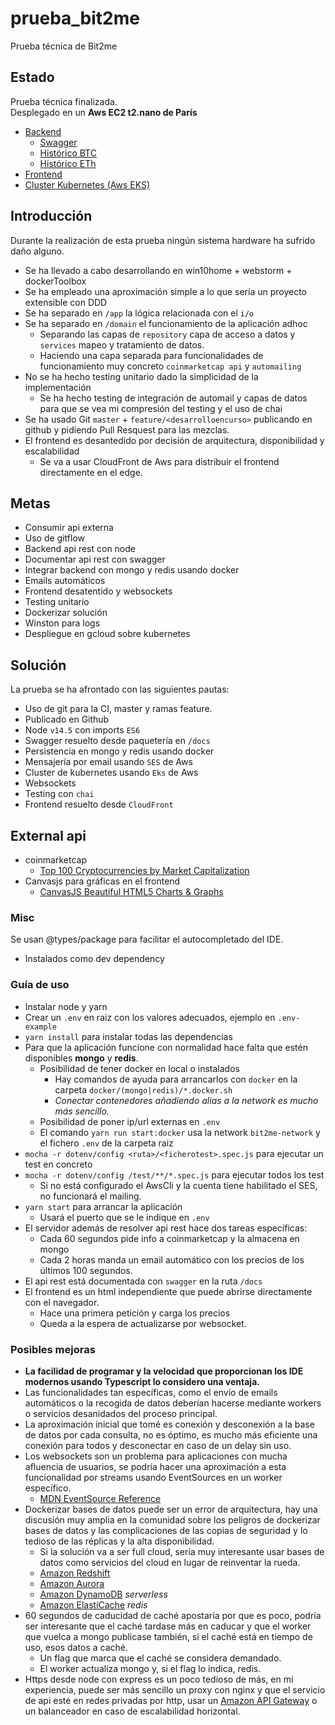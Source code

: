 # prueba_bit2me
Prueba técnica de Bit2me

## Estado
Prueba técnica finalizada.  
Desplegado en un **Aws EC2 t2.nano de París**
- [Backend](http://ec2-15-236-212-50.eu-west-3.compute.amazonaws.com)
    - [Swagger](http://ec2-15-236-212-50.eu-west-3.compute.amazonaws.com/docs)
    - [Histórico BTC](http://ec2-15-236-212-50.eu-west-3.compute.amazonaws.com/api/historical/btc)
    - [Histórico ETh](http://ec2-15-236-212-50.eu-west-3.compute.amazonaws.com/api/historical/eth)
- [Frontend](http://dcgf24ri60ypn.cloudfront.net)
- [Cluster Kubernetes (Aws EKS)](eks)

## Introducción
Durante la realización de esta prueba ningún sistema hardware ha sufrido daño alguno.  
- Se ha llevado a cabo desarrollando en win10home + webstorm + dockerToolbox  
- Se ha empleado una aproximación simple a lo que sería un proyecto extensible con DDD
- Se ha separado en `/app` la lógica relacionada con el `i/o`
- Se ha separado en `/domain` el funcionamiento de la aplicación adhoc
    - Separando las capas de `repository` capa de acceso a datos y `services` mapeo y tratamiento de datos.
    - Haciendo una capa separada para funcionalidades de funcionamiento muy concreto `coinmarketcap api` y `automailing`
- No se ha hecho testing unitario dado la simplicidad de la implementación
    - Se ha hecho testing de integración de automail y capas de datos para que se vea mi compresión del testing y el uso de chai   
- Se ha usado Git `master` + `feature/<desarrolloencurso>` publicando en github y pidiendo Pull Resquest para las mezclas.
- El frontend es desantedido por decisión de arquitectura, disponibilidad y escalabilidad
    - Se va a usar CloudFront de Aws para distribuir el frontend directamente en el edge.

## Metas
- Consumir api externa
- Uso de gitflow
- Backend api rest con node
- Documentar api rest con swagger
- Integrar backend con mongo y redis usando docker
- Emails automáticos
- Frontend desatentido y websockets
- Testing unitario
- Dockerizar solución
- Winston para logs
- Despliegue en gcloud sobre kubernetes

## Solución

La prueba se ha afrontado con las siguientes pautas:
- Uso de git para la CI, master y ramas feature.
- Publicado en Github
- Node `v14.5` con imports `ES6`
- Swagger resuelto desde paquetería en `/docs`
- Persistencia en mongo y redis usando docker
- Mensajería por email usando `SES` de Aws
- Cluster de kubernetes usando `Eks` de Aws
- Websockets
- Testing con `chai`
- Frontend resuelto desde `CloudFront`

## External api

- coinmarketcap
  - [Top 100 Cryptocurrencies by Market Capitalization](https://coinmarketcap.com/api/documentation/v1/)
- Canvasjs para gráficas en el frontend
    - [CanvasJS Beautiful HTML5 Charts & Graphs](https://canvasjs.com/javascript-charts/)

### Misc

Se usan @types/package para facilitar el autocompletado del IDE.
- Instalados como dev dependency

### Guía de uso
- Instalar node y yarn
- Crear un `.env` en raiz con los valores adecuados, ejemplo en `.env-example`
- `yarn install` para instalar todas las dependencias
- Para que la aplicación funcione con normalidad hace falta que estén disponibles **mongo** y **redis**.
    - Posibilidad de tener docker en local o instalados
        - Hay comandos de ayuda para arrancarlos con `docker` en la carpeta `docker/(mongo|redis)/*.docker.sh`
        - *Conectar contenedores añadiendo alias a la network es mucho más sencillo.*
    - Posibilidad de poner ip/url externas en `.env`
    - El comando `yarn run start:docker` usa la network `bit2me-network` y el fichero `.env` de la carpeta raiz
- `mocha -r dotenv/config <ruta>/<ficherotest>.spec.js` para ejecutar un test en concreto
- `mocha -r dotenv/config /test/**/*.spec.js` para ejecutar todos los test
    - Si no está configurado el AwsCli y la cuenta tiene habilitado el SES, no funcionará el mailing.
- `yarn start` para arrancar la aplicación
    - Usará el puerto que se le indique en `.env`
- El servidor además de resolver api rest hace dos tareas específicas:
    - Cada 60 segundos pide info a coinmarketcap y la almacena en mongo
    - Cada 2 horas manda un email automático con los precios de los últimos 100 segundos.
- El api rest está documentada con `swagger` en la ruta `/docs`
- El frontend es un html independiente que puede abrirse directamente con el navegador.
    - Hace una primera petición y carga los precios
    - Queda a la espera de actualizarse por websocket.

### Posibles mejoras

- **La facilidad de programar y la velocidad que proporcionan los IDE modernos usando
Typescript lo considero una ventaja.**
- Las funcionalidades tan específicas, como el envío de emails automáticos o la recogida de datos deberían
hacerse mediante workers o servicios desanidados del proceso principal.
- La aproximación inicial que tomé es conexión y desconexión a la base de datos por cada consulta,
no es óptimo, es mucho más eficiente una conexión para todos y desconectar en caso de un delay sin uso.
- Los websockets son un problema para aplicaciones con mucha afluencia de usuarios, se podría hacer una
aproximación a esta funcionalidad por streams usando EventSources en un worker específico.
    - [MDN EventSource Reference](https://developer.mozilla.org/es/docs/Web/API/EventSource)
- Dockerizar bases de datos puede ser un error de arquitectura, hay una discusión muy amplia en la comunidad sobre
los peligros de dockerizar bases de datos y las complicaciones de las copias de seguridad y lo tedioso de las réplicas
y la alta disponibilidad.
    - Si la solución va a ser full cloud, sería muy interesante usar bases de datos como servicios del cloud
    en lugar de reinventar la rueda.
    - [Amazon Redshift](https://aws.amazon.com/es/redshift/)
    - [Amazon Aurora](https://aws.amazon.com/es/rds/aurora/)
    - [Amazon DynamoDB](https://aws.amazon.com/es/dynamodb/) *serverless*
    - [Amazon ElastiCache](https://aws.amazon.com/es/elasticache/) *redis*
- 60 segundos de caducidad de caché apostaría por que es poco, podría ser interesante que el caché tardase más en
caducar y que el worker que vuelca a mongo publicase también, si el caché está en tiempo de uso, esos datos a caché.
    - Un flag que marca que el caché se considera demandado.
    - El worker actualiza mongo y, si el flag lo indica, redis.
- Https desde node con express es un poco tedioso de más, en mi experiencia, puede ser más sencillo un proxy con nginx y que
el servicio de api esté en redes privadas por http, usar un [Amazon API Gateway](https://aws.amazon.com/es/api-gateway/)
o un balanceador en caso de escalabilidad horizontal.
